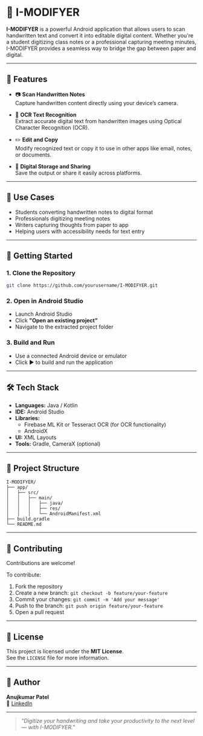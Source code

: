 # 📝 I-MODIFYER

**I-MODIFYER** is a powerful Android application that allows users to scan handwritten text and convert it into editable digital content. Whether you're a student digitizing class notes or a professional capturing meeting minutes, I-MODIFYER provides a seamless way to bridge the gap between paper and digital.

---

## 🚀 Features

- 📷 **Scan Handwritten Notes**  
  Capture handwritten content directly using your device’s camera.

- 🧠 **OCR Text Recognition**  
  Extract accurate digital text from handwritten images using Optical Character Recognition (OCR).

- ✏️ **Edit and Copy**  
  Modify recognized text or copy it to use in other apps like email, notes, or documents.

- 📂 **Digital Storage and Sharing**  
  Save the output or share it easily across platforms.

---

## 📌 Use Cases

- Students converting handwritten notes to digital format  
- Professionals digitizing meeting notes  
- Writers capturing thoughts from paper to app  
- Helping users with accessibility needs for text entry  

---

## 🔧 Getting Started

### 1. Clone the Repository

```bash
git clone https://github.com/yourusername/I-MODIFYER.git
```

### 2. Open in Android Studio

- Launch Android Studio  
- Click **"Open an existing project"**  
- Navigate to the extracted project folder  

### 3. Build and Run

- Use a connected Android device or emulator  
- Click ▶️ to build and run the application  

---

## 🛠️ Tech Stack

- **Languages:** Java / Kotlin  
- **IDE:** Android Studio  
- **Libraries:**  
  - Firebase ML Kit or Tesseract OCR (for OCR functionality)  
  - AndroidX  
- **UI:** XML Layouts  
- **Tools:** Gradle, CameraX (optional)  

---

## 📁 Project Structure

```
I-MODIFYER/
├── app/
│   ├── src/
│   │   ├── main/
│   │   │   ├── java/
│   │   │   ├── res/
│   │   │   └── AndroidManifest.xml
├── build.gradle
└── README.md
```

---

## 🤝 Contributing

Contributions are welcome!

To contribute:

1. Fork the repository  
2. Create a new branch: `git checkout -b feature/your-feature`  
3. Commit your changes: `git commit -m 'Add your message'`  
4. Push to the branch: `git push origin feature/your-feature`  
5. Open a pull request  

---

## 📜 License

This project is licensed under the **MIT License**.  
See the `LICENSE` file for more information.

---

## 👤 Author

**Anujkumar Patel**  
🔗 [LinkedIn](https://www.linkedin.com/in/akp003)

---

> _"Digitize your handwriting and take your productivity to the next level — with I-MODIFYER."_